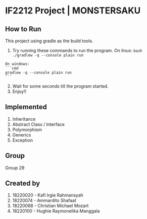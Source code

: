 # IF2212 Project | MONSTERSAKU

## How to Run
This project using gradle as the build tools.
  1. Try running these commands to run the program.
    On linux:
    ```bash
    ./gradlew -q --console plain run
    ```

    On windows:
    ```cmd
    gradlew -q --console plain run
    ```
  2. Wait for some seconds till the program started.
  3. Enjoy!! 


## Implemented
  1. Inheritance
  2. Abstract Class / Interface
  3. Polymorphism
  4. Generics
  5. Exception

## Group
Group 29

## Created by
  1. 18220020 - Kafi Irgie Rahmansyah
  2. 18220074 - Ammardito Shafaat
  3. 18220068 - Christian Michael Mozart
  4. 18220100 - Hughie Raymonelika Manggala
